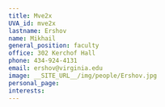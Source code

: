```yaml
---
title: Mve2x
UVA_id: mve2x
lastname: Ershov
name: Mikhail
general_position: faculty
office: 302 Kerchof Hall
phone: 434-924-4131
email: ershov@virginia.edu
image: __SITE_URL__/img/people/Ershov.jpg
personal_page: 
interests: 
---
```



